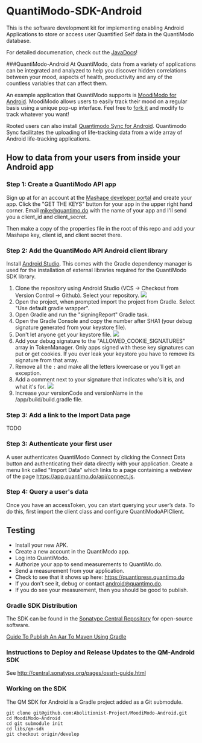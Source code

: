 QuantiModo-SDK-Android
======================

This is the software development kit for implementing enabling Android Applications to store or access user Quantified Self data in the QuantiModo database.

For detailed documenation, check out the [JavaDocs](http://quantimodo.github.io/QuantiModo-SDK-Android/javadoc/)!

###QuantiModo-Android
At QuantiModo, data from a variety of applications can be integrated and analyzed to help you discover hidden correlations between your mood, aspects of health, productivity and any of the countless variables that can affect them. 

An example application that QuantiModo supports is [MoodiModo for Android](https://play.google.com/store/apps/details?id=com.moodimodo&hl=en). MoodiModo allows users to easily track their mood on a regular basis using a unique pop-up interface. Feel free to [fork it](https://github.com/mikepsinn/MoodiModo-Android) and modify to track whatever you want!

Rooted users can also install [Quantimodo Sync for Android](https://play.google.com/store/apps/details?id=com.quantimodo.sync&hl=en).  Quantimodo Sync facilitates the uploading of life-tracking data from a wide array of Android life-tracking applications. 

## How to data from your users from inside your Android app

### Step 1: Create a QuantiModo API app

Sign up at for an account at the [Mashape developer portal](https://market.mashape.com/quantimodo/quantimodo) and create your app.  Click the "GET THE KEYS" button for your app in the upper right hand corner. Email mike@quantimo.do with the name of your app and I'll send you a client_id and client_secret. 

Then make a copy of the properties file in the root of this repo and add your Mashape key, client id, and client secret there.

### Step 2: Add the QuantiModo API Android client library

Install [Android Studio](https://developer.android.com/sdk/installing/studio.html). This comes with the Gradle dependency manager is used for the installation of external libraries required for the QuantiModo SDK library.

1. Clone the repository using Android Studio (VCS -> Checkout from Version Control -> Github). Select your repository.
![](http://i.imgur.com/vyDGWPn.png)
2. Open the project, when prompted import the project from Gradle. Select "Use default gradle wrapper".
3. Open Gradle and run the "signingReport" Gradle task. 
4. Open the Gradle Console and copy the number after SHA1 (your debug signature generated from your keystore file).
5. Don't let anyone get your keystore file. 
![](http://i.imgur.com/NxuGs0a.png)
4. Add your debug signature to the "ALLOWED_COOKIE_SIGNATURES" array in TokenManager. Only apps signed with these key signatures can put or get cookies.  If you ever leak your keystore you have to remove its signature from that array.
5. Remove all the `:` and make all the letters lowercase or you'll get an exception.  
6. Add a comment next to your signature that indicates who's it is, and what it's for.
![](http://i.imgur.com/3yrNE6r.png)
7. Increase your versionCode and versionName in the /app/build/build.gradle file.

### Step 3: Add a link to the Import Data page

TODO

### Step 3: Authenticate your first user

A user authenticates QuantiModo Connect by clicking the Connect Data button and authenticating their data directly with your application. Create a menu link called "Import Data" which links to a page containing a webview of the page https://app.quantimo.do/api/connect.js.

### Step 4: Query a user's data

Once you have an accessToken, you can start querying your user’s data. To do this, first import the client class and configure QuantiModoAPIClient.

## Testing
- Install your new APK.
- Create a new account in the QuantiModo app.
- Log into QuantiModo.
- Authorize your app to send measurements to QuantiMo.do.
- Send a measurement from your application.
- Check to see that it shows up here: https://quantipress.quantimo.do
- If you don't see it, debug or contact android@quantimo.do.
- If you do see your measurement, then you should be good to publish.

### Gradle SDK Distribution 
The SDK can be found in the [Sonatype Central Repository](https://oss.sonatype.org/#nexus-search;quick~quantimodo) for open-source software. 

[Guide To Publish An Aar To Maven Using Gradle](http://www.survivingwithandroid.com/2014/05/android-guide-to-publish-aar-to-maven-gradle.html)

### Instructions to Deploy and Release Updates to the QM-Android SDK
See http://central.sonatype.org/pages/ossrh-guide.html

### Working on the SDK
The QM SDK for Android is a Gradle project added as a Git submodule. 
```
git clone git@github.com:Abolitionist-Project/MoodiModo-Android.git
cd MoodiModo-Android
cd git submodule init
cd libs/qm-sdk 
git checkout origin/develop
```
